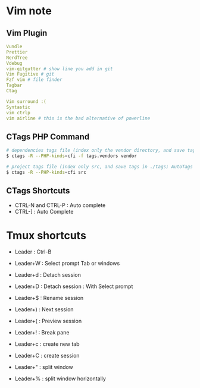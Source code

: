 # Vim note

## Vim Plugin
```yml
Vundle
Prettier
NerdTree
Vdebug
vim-gitgutter # show line you add in git
Vim Fugitive # git
Fzf vim # file finder
Tagbar
Ctag

Vim surround :(
Syntastic
vim ctrlp
vim airline # this is the bad alternative of powerline

```
## CTags PHP Command
```bash
# dependencies tags file (index only the vendor directory, and save tags in ./tags.vendors)
$ ctags -R --PHP-kinds=cfi -f tags.vendors vendor

# project tags file (index only src, and save tags in ./tags; AutoTags will update this one)
$ ctags -R --PHP-kinds=cfi src
```

## CTags Shortcuts

- CTRL-N and CTRL-P : Auto complete
- CTRL-] : Auto Complete 

# Tmux shortcuts

- Leader : Ctrl-B

- Leader+W : Select prompt Tab or windows 
- Leader+d : Detach session
- Leader+D : Detach session : With Select prompt
- Leader+$ : Rename session
- Leader+) : Next session
- Leader+( : Preview session

- Leader+! : Break pane

- Leader+c : create new tab
- Leader+C : create session

- Leader+" : split window
- Leader+% : split window horizontally
